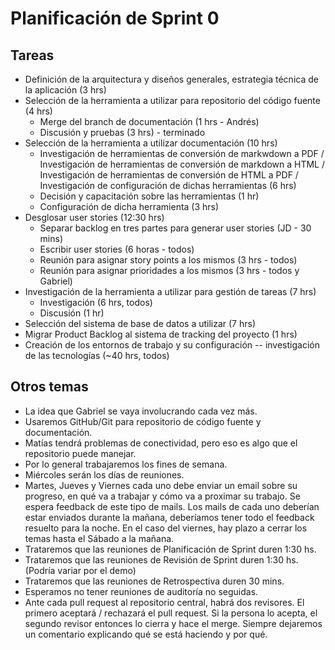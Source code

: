 # Planificación de Sprint 0

## Tareas

* Definición de la arquitectura y diseños generales, estrategia técnica de la aplicación (3 hrs)
* Selección de la herramienta a utilizar para repositorio del código fuente (4 hrs)
  * Merge del branch de documentación (1 hrs - Andrés)
  * Discusión y pruebas (3 hrs) - terminado
* Selección de la herramienta a utilizar documentación (10 hrs)
  * Investigación de herramientas de conversión de markwdown a PDF / Investigación de herramientas de conversión de markdown a HTML / Investigación de herramientas de conversión de HTML a PDF / Investigación de configuración de dichas herramientas (6 hrs)
  * Decisión y capacitación sobre las herramientas (1 hr)
  * Configuración de dicha herramienta (3 hrs)
* Desglosar user stories (12:30 hrs)
  * Separar backlog en tres partes para generar user stories (JD - 30 mins)
  * Escribir user stories (6 horas - todos)
  * Reunión para asignar story points a los mismos (3 hrs - todos)
  * Reunión para asignar prioridades a los mismos (3 hrs - todos y Gabriel)
* Investigación de la herramienta a utilizar para gestión de tareas (7 hrs)
  * Investigación (6 hrs, todos)
  * Discusión (1 hr)
* Selección del sistema de base de datos a utilizar (7 hrs)
* Migrar Product Backlog al sistema de tracking del proyecto (1 hrs)
* Creación de los entornos de trabajo y su configuración -- investigación de las tecnologías (~40 hrs, todos)

## Otros temas

* La idea que Gabriel se vaya involucrando cada vez más.
* Usaremos GitHub/Git para repositorio de código fuente y documentación.
* Matías tendrá problemas de conectividad, pero eso es algo que el repositorio puede manejar.
* Por lo general trabajaremos los fines de semana.
* Miércoles serán los días de reuniones.
* Martes, Jueves y Viernes cada uno debe enviar un email sobre su progreso, en qué va a trabajar y cómo va a proximar su trabajo. Se espera feedback de este tipo de mails. Los mails de cada uno deberían estar enviados durante la mañana, deberíamos tener todo el feedback resuelto para la noche. En el caso del viernes, hay plazo a cerrar los temas hasta el Sábado a la mañana.
* Trataremos que las reuniones de Planificación de Sprint duren 1:30 hs.
* Trataremos que las reuniones de Revisión de Sprint duren 1:30 hs. (Podría variar por el demo)
* Trataremos que las reuniones de Retrospectiva duren 30 mins.
* Esperamos no tener reuniones de auditoría no seguidas.
* Ante cada pull request al repositorio central, habrá dos revisores. El primero aceptará / rechazará el pull request. Si la persona lo acepta, el segundo revisor entonces lo cierra y hace el merge. Siempre dejaremos un comentario explicando qué se está haciendo y por qué.